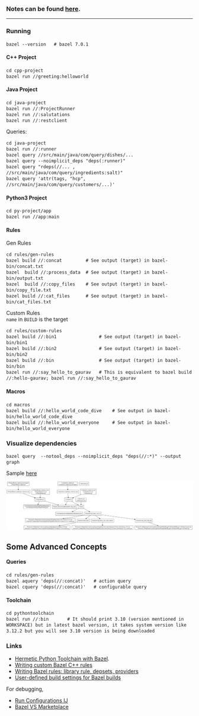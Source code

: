 ### Notes can be found [here](https://quip.com/U7rcAwFLIRxH/Bazel-Fundamentals).

---

### Running
```
bazel --version   # bazel 7.0.1
```
#### C++ Project
```
cd cpp-project
bazel run //greeting:helloworld
```

#### Java Project
```
cd java-project
bazel run //:ProjectRunner
bazel run //:salutations
bazel run //:restclient
```

Queries:
```
cd java-project
bazel run //:runner
bazel query //src/main/java/com/query/dishes/...
bazel query --noimplicit_deps "deps(:runner)"
bazel query "rdeps(//... , //src/main/java/com/query/ingredients:salt)"
bazel query 'attr(tags, "hcp", //src/main/java/com/query/customers/...)'
```

#### Python3 Project
```
cd py-project/app
bazel run //app:main
```

#### Rules
Gen Rules
```
cd rules/gen-rules
bazel build //:concat         # See output (target) in bazel-bin/concat.txt
bazel  build //:process_data  # See output (target) in bazel-bin/output.txt
bazel  build //:copy_files    # See output (target) in bazel-bin/copy_file.txt
bazel build //:cat_files      # See output (target) in bazel-bin/cat_files.txt
```

Custom Rules <br/>
`name` in `BUILD` is the target
```
cd rules/custom-rules
bazel build //:bin1                # See output (target) in bazel-bin/bin1
bazel build //:bin2                # See output (target) in bazel-bin/bin2
bazel build //:bin                 # See output (target) in bazel-bin/bin
bazel run //:say_hello_to_gaurav   # This is equivalent to bazel build //:hello-gaurav; bazel run //:say_hello_to_gaurav
```

#### Macros
```
cd macros
bazel build //:hello_world_code_dive    # See output in bazel-bin/hello_world_code_dive
bazel build //:hello_world_everyone     # See output in bazel-bin/hello_world_everyone
```

### Visualize dependencies
```
bazel query  --notool_deps --noimplicit_deps "deps(//:*)" --output graph
```

Sample <a href="https://dreampuf.github.io/GraphvizOnline/#digraph%20mygraph%20%7B%0A%20%20node%20%5Bshape%3Dbox%5D%3B%0A%20%20%22%2F%2F%3AProjectRunner_deploy.jar.unstripped%5Cn%2F%2F%3AProjectRunner_deploy.jar%22%0A%20%20%22%2F%2F%3AProjectRunner_deploy.jar.unstripped%5Cn%2F%2F%3AProjectRunner_deploy.jar%22%20-%3E%20%22%2F%2F%3AProjectRunner_deployjars_internal_rule%22%0A%20%20%22%2F%2F%3AProjectRunner_deploy-src.jar%5Cn%2F%2F%3AProjectRunner-src.jar%5Cn%2F%2F%3AProjectRunner.jar%22%0A%20%20%22%2F%2F%3AProjectRunner_deploy-src.jar%5Cn%2F%2F%3AProjectRunner-src.jar%5Cn%2F%2F%3AProjectRunner.jar%22%20-%3E%20%22%2F%2F%3AProjectRunner%22%0A%20%20%22%2F%2F%3Asalutations_deploy.jar%5Cn%2F%2F%3Asalutations_deploy.jar.unstripped%22%0A%20%20%22%2F%2F%3Asalutations_deploy.jar%5Cn%2F%2F%3Asalutations_deploy.jar.unstripped%22%20-%3E%20%22%2F%2F%3Asalutations_deployjars_internal_rule%22%0A%20%20%22%2F%2F%3Alibtextio.jar%5Cn%2F%2F%3Alibtextio-src.jar%22%0A%20%20%22%2F%2F%3Alibtextio.jar%5Cn%2F%2F%3Alibtextio-src.jar%22%20-%3E%20%22%2F%2F%3Atextio%22%0A%20%20%22%2F%2F%3Asalutations_deployjars_internal_rule%22%0A%20%20%22%2F%2F%3Asalutations_deployjars_internal_rule%22%20-%3E%20%22%2F%2F%3Asalutations%22%0A%20%20%22%2F%2F%3Asalutations_deploy-src.jar%5Cn%2F%2F%3Asalutations-src.jar%5Cn%2F%2F%3Asalutations.jar%22%0A%20%20%22%2F%2F%3Asalutations_deploy-src.jar%5Cn%2F%2F%3Asalutations-src.jar%5Cn%2F%2F%3Asalutations.jar%22%20-%3E%20%22%2F%2F%3Asalutations%22%0A%20%20%22%2F%2F%3Asalutations%22%0A%20%20%22%2F%2F%3Asalutations%22%20-%3E%20%22%2F%2F%3Atextio%22%0A%20%20%22%2F%2F%3Asalutations%22%20-%3E%20%22%40bazel_tools%2F%2Ftools%2Fjdk%3Alauncher_flag_alias%22%0A%20%20%22%2F%2F%3Atextio%22%0A%20%20%22%2F%2F%3Atextio%22%20-%3E%20%22%2F%2F%3Asrc%2Fmain%2Fjava%2Fcom%2Fdependency%2FSalutations.java%22%0A%20%20%22%2F%2F%3Atextio%22%20-%3E%20%22%40maven%2F%2F%3Aorg_beryx_text_io%22%0A%20%20%22%2F%2F%3Asrc%2Fmain%2Fjava%2Fcom%2Fdependency%2FSalutations.java%22%0A%20%20%22%40maven%2F%2F%3Aorg_beryx_text_io%22%0A%20%20%22%40maven%2F%2F%3Aorg_beryx_text_io%22%20-%3E%20%22%40maven%2F%2F%3Av1%2Fhttps%2Frepo1.maven.org%2Fmaven2%2Forg%2Fberyx%2Ftext-io%2F3.4.1%2Ftext-io-3.4.1.jar%5Cn%40maven%2F%2F%3Av1%2Fhttps%2Frepo1.maven.org%2Fmaven2%2Forg%2Fberyx%2Ftext-io%2F3.4.1%2Ftext-io-3.4.1-sources.jar%22%0A%20%20%22%40maven%2F%2F%3Aorg_beryx_text_io%22%20-%3E%20%22%40maven%2F%2F%3Ajline_jline%22%0A%20%20%22%40maven%2F%2F%3Aorg_beryx_text_io%22%20-%3E%20%22%40maven%2F%2F%3Aorg_beryx_awt_color_factory%22%0A%20%20%22%40maven%2F%2F%3Aorg_beryx_text_io%22%20-%3E%20%22%40maven%2F%2F%3Aorg_slf4j_slf4j_api%22%0A%20%20%22%40maven%2F%2F%3Aorg_slf4j_slf4j_api%22%0A%20%20%22%40maven%2F%2F%3Aorg_slf4j_slf4j_api%22%20-%3E%20%22%40maven%2F%2F%3Av1%2Fhttps%2Frepo1.maven.org%2Fmaven2%2Forg%2Fslf4j%2Fslf4j-api%2F1.8.0-beta4%2Fslf4j-api-1.8.0-beta4-sources.jar%5Cn%40maven%2F%2F%3Av1%2Fhttps%2Frepo1.maven.org%2Fmaven2%2Forg%2Fslf4j%2Fslf4j-api%2F1.8.0-beta4%2Fslf4j-api-1.8.0-beta4.jar%22%0A%20%20%22%40maven%2F%2F%3Ajline_jline%22%0A%20%20%22%40maven%2F%2F%3Ajline_jline%22%20-%3E%20%22%40maven%2F%2F%3Av1%2Fhttps%2Frepo1.maven.org%2Fmaven2%2Fjline%2Fjline%2F2.14.6%2Fjline-2.14.6.jar%5Cn%40maven%2F%2F%3Av1%2Fhttps%2Frepo1.maven.org%2Fmaven2%2Fjline%2Fjline%2F2.14.6%2Fjline-2.14.6-sources.jar%22%0A%20%20%22%40maven%2F%2F%3Av1%2Fhttps%2Frepo1.maven.org%2Fmaven2%2Fjline%2Fjline%2F2.14.6%2Fjline-2.14.6.jar%5Cn%40maven%2F%2F%3Av1%2Fhttps%2Frepo1.maven.org%2Fmaven2%2Fjline%2Fjline%2F2.14.6%2Fjline-2.14.6-sources.jar%22%0A%20%20%22%40maven%2F%2F%3Av1%2Fhttps%2Frepo1.maven.org%2Fmaven2%2Forg%2Fberyx%2Ftext-io%2F3.4.1%2Ftext-io-3.4.1.jar%5Cn%40maven%2F%2F%3Av1%2Fhttps%2Frepo1.maven.org%2Fmaven2%2Forg%2Fberyx%2Ftext-io%2F3.4.1%2Ftext-io-3.4.1-sources.jar%22%0A%20%20%22%40maven%2F%2F%3Av1%2Fhttps%2Frepo1.maven.org%2Fmaven2%2Forg%2Fslf4j%2Fslf4j-api%2F1.8.0-beta4%2Fslf4j-api-1.8.0-beta4-sources.jar%5Cn%40maven%2F%2F%3Av1%2Fhttps%2Frepo1.maven.org%2Fmaven2%2Forg%2Fslf4j%2Fslf4j-api%2F1.8.0-beta4%2Fslf4j-api-1.8.0-beta4.jar%22%0A%20%20%22%2F%2F%3AProjectRunner_deployjars_internal_rule%22%0A%20%20%22%2F%2F%3AProjectRunner_deployjars_internal_rule%22%20-%3E%20%22%2F%2F%3AProjectRunner%22%0A%20%20%22%2F%2F%3AProjectRunner%22%0A%20%20%22%2F%2F%3AProjectRunner%22%20-%3E%20%22%2F%2F%3Asrc%2Fmain%2Fjava%2Fcom%2Fgreeting%2FProjectRunner.java%5Cn%2F%2F%3Asrc%2Fmain%2Fjava%2Fcom%2Fgreeting%2FGreeting.java%22%0A%20%20%22%2F%2F%3AProjectRunner%22%20-%3E%20%22%40bazel_tools%2F%2Ftools%2Fjdk%3Alauncher_flag_alias%22%0A%20%20%22%40bazel_tools%2F%2Ftools%2Fjdk%3Alauncher_flag_alias%22%0A%20%20%22%2F%2F%3Asrc%2Fmain%2Fjava%2Fcom%2Fgreeting%2FProjectRunner.java%5Cn%2F%2F%3Asrc%2Fmain%2Fjava%2Fcom%2Fgreeting%2FGreeting.java%22%0A%20%20%22%2F%2F%3ABUILD.bazel%22%0A%20%20%22%40maven%2F%2F%3Aorg_beryx_awt_color_factory%22%0A%20%20%22%40maven%2F%2F%3Aorg_beryx_awt_color_factory%22%20-%3E%20%22%40maven%2F%2F%3Av1%2Fhttps%2Frepo1.maven.org%2Fmaven2%2Forg%2Fberyx%2Fawt-color-factory%2F1.0.1%2Fawt-color-factory-1.0.1.jar%5Cn%40maven%2F%2F%3Av1%2Fhttps%2Frepo1.maven.org%2Fmaven2%2Forg%2Fberyx%2Fawt-color-factory%2F1.0.1%2Fawt-color-factory-1.0.1-sources.jar%22%0A%20%20%22%40maven%2F%2F%3Av1%2Fhttps%2Frepo1.maven.org%2Fmaven2%2Forg%2Fberyx%2Fawt-color-factory%2F1.0.1%2Fawt-color-factory-1.0.1.jar%5Cn%40maven%2F%2F%3Av1%2Fhttps%2Frepo1.maven.org%2Fmaven2%2Forg%2Fberyx%2Fawt-color-factory%2F1.0.1%2Fawt-color-factory-1.0.1-sources.jar%22%0A%7D">here</a>

![Dependency graph](./assets/images/dependencies.svg)


## Some Advanced Concepts

#### Queries
```
cd rules/gen-rules
bazel aquery 'deps(//:concat)'   # action query
bazel cquery 'deps(//:concat)'   # configurable query
```

#### Toolchain
```
cd pythontoolchain
bazel run //:bin       # It should print 3.10 (version mentioned in WORKSPACE) but in latest bazel version, it takes system version like 3.12.2 but you will see 3.10 version is being downloaded
```

### Links 
- [Hermetic Python Toolchain with Bazel](https://www.anthonyvardaro.com/blog/hermetic-python-toolchain-with-bazel).
- [Writing custom Bazel C++ rules](https://ltekieli.com/writing-custom-bazel-c-rules/)
- [Writing Bazel rules: library rule, depsets, providers](https://jayconrod.com/posts/107/writing-bazel-rules--library-rule--depsets--providers)
- [User-defined build settings for Bazel builds](https://www.grahambrooks.com/software-development/2021/08/30/user-defined-bazel-arguments.html)

For debugging,
- [Run Configurations IJ](https://ij.bazel.build/docs/run-configurations.html)
- [Bazel VS Marketplace](https://marketplace.visualstudio.com/items?itemName=BazelBuild.vscode-bazel)